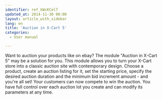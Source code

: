 ```yaml
---
identifier: ref_kWcKCel7
updated_at: 2014-11-30 00:00
layout: article_with_sidebar
lang: en
title: 'Auction in X-Cart 5'
categories:
  - User manual

---
```



Want to auction your products like on ebay? The module "Auction in X-Cart 5" may be a solution for you. This module allows you to turn your X-Cart store into a classic auction site with contemporary design. Choose a product, create an auction listing for it, set the starting price, specify the desired auction duration and the minimum bid increment amount - and you're all set! Your customers can now compete to win the auction. You have full control over each auction lot you create and can modify its parameters at any time.